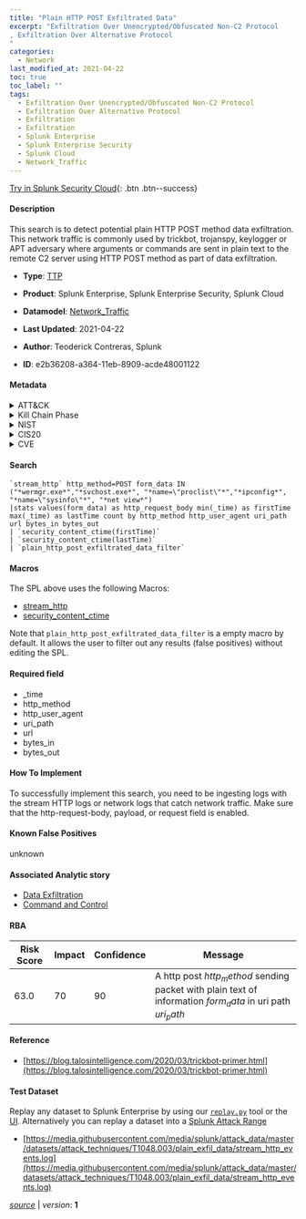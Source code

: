 ```yaml
---
title: "Plain HTTP POST Exfiltrated Data"
excerpt: "Exfiltration Over Unencrypted/Obfuscated Non-C2 Protocol
, Exfiltration Over Alternative Protocol
"
categories:
  - Network
last_modified_at: 2021-04-22
toc: true
toc_label: ""
tags:
  - Exfiltration Over Unencrypted/Obfuscated Non-C2 Protocol
  - Exfiltration Over Alternative Protocol
  - Exfiltration
  - Exfiltration
  - Splunk Enterprise
  - Splunk Enterprise Security
  - Splunk Cloud
  - Network_Traffic
---
```




[Try in Splunk Security Cloud](https://www.splunk.com/en_splunk_app_enrichmentus/cyber-security.html){: .btn .btn--success}

#### Description

This search is to detect potential plain HTTP POST method data exfiltration. This network traffic is commonly used by trickbot, trojanspy, keylogger or APT adversary where arguments or commands are sent in plain text to the remote C2 server using HTTP POST method as part of data exfiltration.

- **Type**: [TTP](https://github.com/splunk/security_content/wiki/Detection-Analytic-Types)
- **Product**: Splunk Enterprise, Splunk Enterprise Security, Splunk Cloud
- **Datamodel**: [Network_Traffic](https://docs.splunk.com/Documentation/CIM/latest/User/NetworkTraffic)

- **Last Updated**: 2021-04-22
- **Author**: Teoderick Contreras, Splunk
- **ID**: e2b36208-a364-11eb-8909-acde48001122


#### Metadata

<details>
  <summary>ATT&CK</summary>


| ID             | Technique        |  Tactic             |
| -------------- | ---------------- |-------------------- |
| [T1048.003](https://attack.mitre.org/techniques/T1048/003/) | Exfiltration Over Unencrypted/Obfuscated Non-C2 Protocol | Exfiltration |

| [T1048](https://attack.mitre.org/techniques/T1048/) | Exfiltration Over Alternative Protocol | Exfiltration |

</details>


<details>
  <summary>Kill Chain Phase</summary>

* Exploitation


</details>


<details>
  <summary>NIST</summary>



</details>

<details>
  <summary>CIS20</summary>



</details>

<details>
  <summary>CVE</summary>



</details>

#### Search

```
`stream_http` http_method=POST form_data IN ("*wermgr.exe*","*svchost.exe*", "*name=\"proclist\"*","*ipconfig*", "*name=\"sysinfo\"*", "*net view*") 
|stats values(form_data) as http_request_body min(_time) as firstTime max(_time) as lastTime count by http_method http_user_agent uri_path url bytes_in bytes_out 
| `security_content_ctime(firstTime)` 
| `security_content_ctime(lastTime)` 
| `plain_http_post_exfiltrated_data_filter`
```

#### Macros
The SPL above uses the following Macros:
* [stream_http](https://github.com/splunk/security_content/blob/develop/macros/stream_http.yml)
* [security_content_ctime](https://github.com/splunk/security_content/blob/develop/macros/security_content_ctime.yml)

Note that `plain_http_post_exfiltrated_data_filter` is a empty macro by default. It allows the user to filter out any results (false positives) without editing the SPL.

#### Required field
* _time
* http_method
* http_user_agent
* uri_path
* url
* bytes_in
* bytes_out


#### How To Implement
To successfully implement this search, you need to be ingesting logs with the stream HTTP logs or network logs that catch network traffic. Make sure that the http-request-body, payload, or request field is enabled.

#### Known False Positives
unknown

#### Associated Analytic story
* [Data Exfiltration](/stories/data_exfiltration)
* [Command and Control](/stories/command_and_control)




#### RBA

| Risk Score  | Impact      | Confidence   | Message      |
| ----------- | ----------- |--------------|--------------|
| 63.0 | 70 | 90 | A http post $http_method$ sending packet with plain text of information $form_data$ in uri path $uri_path$ |


#### Reference

* [https://blog.talosintelligence.com/2020/03/trickbot-primer.html](https://blog.talosintelligence.com/2020/03/trickbot-primer.html)



#### Test Dataset
Replay any dataset to Splunk Enterprise by using our [`replay.py`](https://github.com/splunk/attack_data#using-replaypy) tool or the [UI](https://github.com/splunk/attack_data#using-ui).
Alternatively you can replay a dataset into a [Splunk Attack Range](https://github.com/splunk/attack_range#replay-dumps-into-attack-range-splunk-server)


* [https://media.githubusercontent.com/media/splunk/attack_data/master/datasets/attack_techniques/T1048.003/plain_exfil_data/stream_http_events.log](https://media.githubusercontent.com/media/splunk/attack_data/master/datasets/attack_techniques/T1048.003/plain_exfil_data/stream_http_events.log)



[*source*](https://github.com/splunk/security_content/tree/develop/detections/network/plain_http_post_exfiltrated_data.yml) \| *version*: **1**